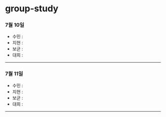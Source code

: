 # group-study
### 7월 10일
- 수민 :
- 지현 :
- 보균 :
- 대희 :
---
### 7월 11일
- 수민 :
- 지현 :
- 보균 :
- 대희 :
---
